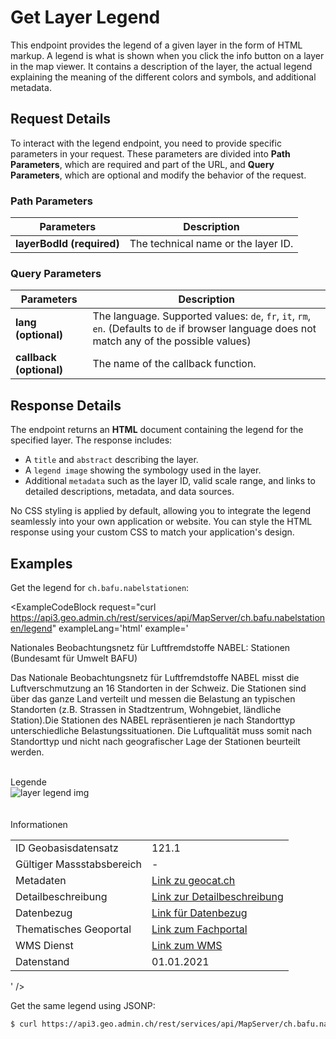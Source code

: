 # Get Layer Legend

This endpoint provides the legend of a given layer in the form of HTML markup.
A legend is what is shown when you click the info button on a layer in the map viewer.
It contains a description of the layer, the actual legend explaining the meaning of the different colors and symbols, and additional metadata.

<ApiCodeBlock url="https://api3.geo.admin.ch/rest/services/api/MapServer/{layerBodId}/legend" method="GET" />

## Request Details

To interact with the legend endpoint, you need to provide specific parameters in your request.
These parameters are divided into **Path Parameters**, which are required and part of the URL, and **Query Parameters**, which are optional and modify the behavior of the request.

### Path Parameters

| Parameters                | Description                         |
| ------------------------- | ----------------------------------- |
| **layerBodId (required)** | The technical name or the layer ID. |

### Query Parameters

| Parameters              | Description                                                                                                                                    |
| ----------------------- | ---------------------------------------------------------------------------------------------------------------------------------------------- |
| **lang (optional)**     | The language. Supported values: `de`, `fr`, `it`, `rm`, `en`. (Defaults to `de` if browser language does not match any of the possible values) |
| **callback (optional)** | The name of the callback function.                                                                                                             |

## Response Details

The endpoint returns an **HTML** document containing the legend for the specified layer. The response includes:

- A `title` and `abstract` describing the layer.
- A `legend image` showing the symbology used in the layer.
- Additional `metadata` such as the layer ID, valid scale range, and links to detailed descriptions, metadata, and data sources.

No CSS styling is applied by default, allowing you to integrate the legend seamlessly into your own application or website. You can style the HTML response using your custom CSS to match your application's design.

## Examples

Get the legend for `ch.bafu.nabelstationen`:

<ExampleCodeBlock
request="curl https://api3.geo.admin.ch/rest/services/api/MapServer/ch.bafu.nabelstationen/legend"
exampleLang='html'
example='<div class="legend-container">

  <div class="legend-header">
    <p class="bod-title">
      <span
        >Nationales Beobachtungsnetz für Luftfremdstoffe NABEL: Stationen</span
      >
      (Bundesamt für Umwelt BAFU)
    </p>
    <p class="legend-abstract">
      Das Nationale Beobachtungsnetz für Luftfremdstoffe NABEL misst die
      Luftverschmutzung an 16 Standorten in der Schweiz. Die Stationen sind über
      das ganze Land verteilt und messen die Belastung an typischen Standorten
      (z.B. Strassen in Stadtzentrum, Wohngebiet, ländliche Station).Die
      Stationen des NABEL repräsentieren je nach Standorttyp unterschiedliche
      Belastungssituationen. Die Luftqualität muss somit nach Standorttyp und
      nicht nach geografischer Lage der Stationen beurteilt werden.
    </p>
  </div>
  <div class="legend-footer">
    <br />
    <span>Legende</span><br />
    <div class="img-container">
      <img
      src=//api3.geo.admin.ch/static/images/legends/ch.bafu.nabelstationen_de.png
      alt="layer legend img"/>
    </div>
    <br /><br />
    <span>Informationen</span><br />
    <table>
      <tr>
        <td>ID Geobasisdatensatz</td>
        <td>121.1</td>
      </tr>
      <tr>
        <td>Gültiger Massstabsbereich</td>
        <td>-</td>
      </tr>
      <tr>
        <td>Metadaten</td>
        <td>
          <a
            target="_blank"
            href="https://www.geocat.ch/geonetwork/srv/ger/catalog.search#/metadata/14de1375-09ae-42b4-9592-5f0af091d050"
          >
            Link zu geocat.ch</a
          >
        </td>
      </tr>
      <tr>
        <td>Detailbeschreibung</td>
        <td>
          <a
            href="https://www.bafu.admin.ch/bafu/de/home/themen/luft/luftbelastung/nationales-beobachtungsnetz-fuer-luftfremdstoffe--nabel-.html"
            target="new"
            >Link zur Detailbeschreibung</a
          >
        </td>
      </tr>
      <tr>
        <td>Datenbezug</td>
        <td>
          <a href="https://www.bafu.admin.ch/geodaten" target="new"
            >Link für Datenbezug</a
          >
        </td>
      </tr>
      <tr>
        <td>Thematisches Geoportal</td>
        <td>
          <a href="http://map.bafu.admin.ch" target="new"
            >Link zum Fachportal</a
          >
        </td>
      </tr>
      <tr>
        <td>WMS Dienst</td>
        <td>
          <a
            href="https://wms.geo.admin.ch/?REQUEST=GetCapabilities&amp;SERVICE=WMS&amp;VERSION=1.3.0"
            target="new"
            >Link zum WMS</a
          >
        </td>
      </tr>
      <tr>
        <td>Datenstand</td>
        <td>01.01.2021</td>
      </tr>
    </table>
  </div>
</div>'
/>

Get the same legend using JSONP:

```sh
$ curl https://api3.geo.admin.ch/rest/services/api/MapServer/ch.bafu.nabelstationen/legend?callback=callback
```
